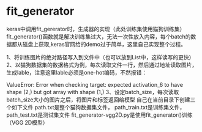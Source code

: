 # fit_generator
keras中调用fit_gererator时，生成器的实现（此处训练集使用猫狗训练集）
fit_generator()函数就是解决训练集过大，无法一次性放入内容，每个batch的数据都从磁盘上获取,keras官网给的demo过于简单，这里自己实现整个过程。

1、将训练图片的绝对路径写入到文件中（也可以放到List中，这样读写的更快）
2、以猫狗数据集的数据格式为例，每次读取文件一行，然后通过地址读取图片，生成lable，注意这里lable必须是one-hot编码，不然报错：

ValueError: Error when checking target: expected activation_6 to have shape (2,) but got array with shape (1,)
3、设定batch_size，每次读取batch_size大小的图片之后，将图片和标签返回给模型
自己在当前目录下创建三个如下文件
path.txt是整个猫狗数据集文件，
path_train.txt是训练集文件，
path_test.txt是测试集文件
fit_generator-vgg2D.py是使用fit_generator()训练（VGG 2D模型）
